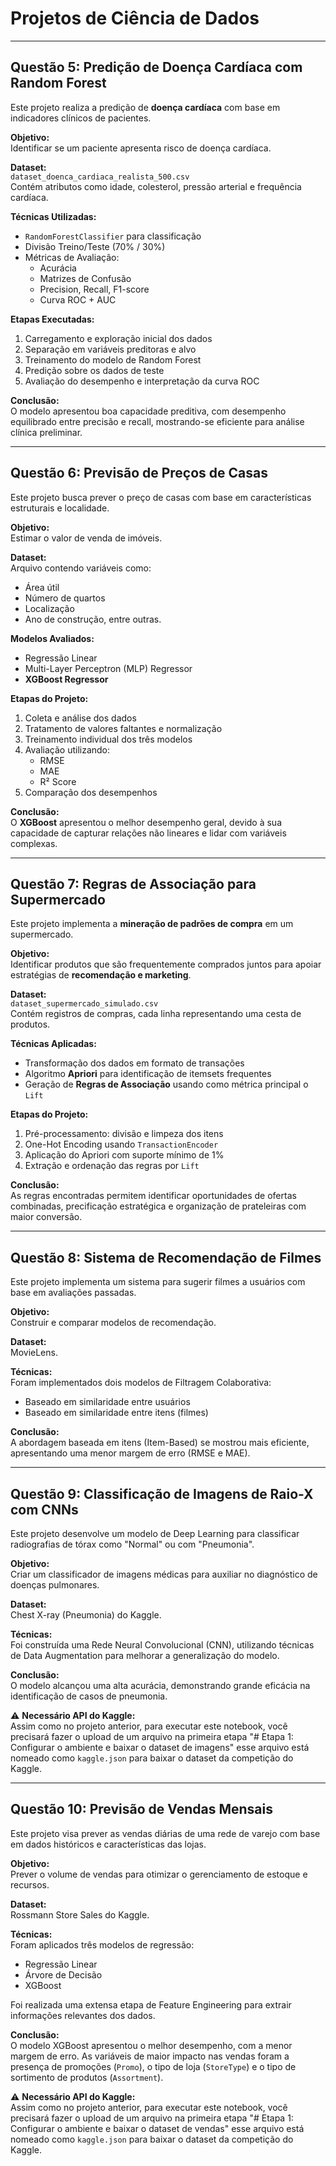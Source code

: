 # Projetos de Ciência de Dados

---

## Questão 5: Predição de Doença Cardíaca com Random Forest

Este projeto realiza a predição de **doença cardíaca** com base em indicadores clínicos de pacientes.

**Objetivo:**  
Identificar se um paciente apresenta risco de doença cardíaca.

**Dataset:**  
`dataset_doenca_cardiaca_realista_500.csv`  
Contém atributos como idade, colesterol, pressão arterial e frequência cardíaca.

**Técnicas Utilizadas:**  
- `RandomForestClassifier` para classificação  
- Divisão Treino/Teste (70% / 30%)  
- Métricas de Avaliação:
  - Acurácia
  - Matrizes de Confusão
  - Precision, Recall, F1-score
  - Curva ROC + AUC

**Etapas Executadas:**  
1. Carregamento e exploração inicial dos dados  
2. Separação em variáveis preditoras e alvo  
3. Treinamento do modelo de Random Forest  
4. Predição sobre os dados de teste  
5. Avaliação do desempenho e interpretação da curva ROC

**Conclusão:**  
O modelo apresentou boa capacidade preditiva, com desempenho equilibrado entre precisão e recall, mostrando-se eficiente para análise clínica preliminar.

---

## Questão 6: Previsão de Preços de Casas

Este projeto busca prever o preço de casas com base em características estruturais e localidade.

**Objetivo:**  
Estimar o valor de venda de imóveis.

**Dataset:**  
Arquivo contendo variáveis como:  
- Área útil  
- Número de quartos  
- Localização  
- Ano de construção, entre outras.

**Modelos Avaliados:**  
- Regressão Linear  
- Multi-Layer Perceptron (MLP) Regressor  
- **XGBoost Regressor**

**Etapas do Projeto:**  
1. Coleta e análise dos dados  
2. Tratamento de valores faltantes e normalização  
3. Treinamento individual dos três modelos  
4. Avaliação utilizando:
   - RMSE
   - MAE
   - R² Score  
5. Comparação dos desempenhos

**Conclusão:**  
O **XGBoost** apresentou o melhor desempenho geral, devido à sua capacidade de capturar relações não lineares e lidar com variáveis complexas.

---

## Questão 7: Regras de Associação para Supermercado

Este projeto implementa a **mineração de padrões de compra** em um supermercado.

**Objetivo:**  
Identificar produtos que são frequentemente comprados juntos para apoiar estratégias de **recomendação e marketing**.

**Dataset:**  
`dataset_supermercado_simulado.csv`  
Contém registros de compras, cada linha representando uma cesta de produtos.

**Técnicas Aplicadas:**  
- Transformação dos dados em formato de transações  
- Algoritmo **Apriori** para identificação de itemsets frequentes  
- Geração de **Regras de Associação** usando como métrica principal o `Lift`

**Etapas do Projeto:**  
1. Pré-processamento: divisão e limpeza dos itens  
2. One-Hot Encoding usando `TransactionEncoder`  
3. Aplicação do Apriori com suporte mínimo de 1%  
4. Extração e ordenação das regras por `Lift`

**Conclusão:**  
As regras encontradas permitem identificar oportunidades de ofertas combinadas, precificação estratégica e organização de prateleiras com maior conversão.

---

## Questão 8: Sistema de Recomendação de Filmes

Este projeto implementa um sistema para sugerir filmes a usuários com base em avaliações passadas.

**Objetivo:**  
Construir e comparar modelos de recomendação.

**Dataset:**  
MovieLens.

**Técnicas:**  
Foram implementados dois modelos de Filtragem Colaborativa:  
- Baseado em similaridade entre usuários  
- Baseado em similaridade entre itens (filmes)

**Conclusão:**  
A abordagem baseada em itens (Item-Based) se mostrou mais eficiente, apresentando uma menor margem de erro (RMSE e MAE).

---

## Questão 9: Classificação de Imagens de Raio-X com CNNs

Este projeto desenvolve um modelo de Deep Learning para classificar radiografias de tórax como "Normal" ou com "Pneumonia".

**Objetivo:**  
Criar um classificador de imagens médicas para auxiliar no diagnóstico de doenças pulmonares.

**Dataset:**  
Chest X-ray (Pneumonia) do Kaggle.

**Técnicas:**  
Foi construída uma Rede Neural Convolucional (CNN), utilizando técnicas de Data Augmentation para melhorar a generalização do modelo.

**Conclusão:**  
O modelo alcançou uma alta acurácia, demonstrando grande eficácia na identificação de casos de pneumonia.

⚠️ **Necessário API do Kaggle:**  
Assim como no projeto anterior, para executar este notebook, você precisará fazer o upload de um arquivo na primeira etapa "# Etapa 1: Configurar o ambiente e baixar o dataset de imagens" esse arquivo está nomeado como `kaggle.json` para baixar o dataset da competição do Kaggle.

---

## Questão 10: Previsão de Vendas Mensais

Este projeto visa prever as vendas diárias de uma rede de varejo com base em dados históricos e características das lojas.

**Objetivo:**  
Prever o volume de vendas para otimizar o gerenciamento de estoque e recursos.

**Dataset:**  
Rossmann Store Sales do Kaggle.

**Técnicas:**  
Foram aplicados três modelos de regressão:  
- Regressão Linear  
- Árvore de Decisão  
- XGBoost  

Foi realizada uma extensa etapa de Feature Engineering para extrair informações relevantes dos dados.

**Conclusão:**  
O modelo XGBoost apresentou o melhor desempenho, com a menor margem de erro. As variáveis de maior impacto nas vendas foram a presença de promoções (`Promo`), o tipo de loja (`StoreType`) e o tipo de sortimento de produtos (`Assortment`).

⚠️ **Necessário API do Kaggle:**  
Assim como no projeto anterior, para executar este notebook, você precisará fazer o upload de um arquivo na primeira etapa "# Etapa 1: Configurar o ambiente e baixar o dataset de vendas" esse arquivo está nomeado como `kaggle.json` para baixar o dataset da competição do Kaggle.
